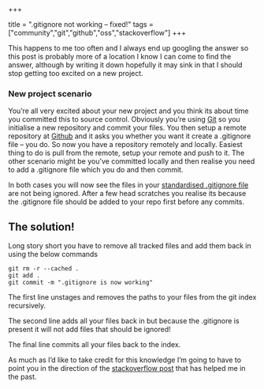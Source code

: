 +++

title = ".gitignore not working – fixed!"
tags = ["community","git","github","oss","stackoverflow"]
+++

This happens to me too often and I always end up googling the answer so this post is probably more of a location I know I can come to find the answer, although by writing it down hopefully it may sink in that I should stop getting too excited on a new project.

### New project scenario

You’re all very excited about your new project and you think its about time you committed this to source control. Obviously you’re using [Git][1] so you initialise a new repository and commit your files. You then setup a remote repository at [Github][2] and it asks you whether you want it create a .gitignore file – you do. So now you have a repository remotely and locally. Easiest thing to do is pull from the remote, setup your remote and push to it. The other scenario might be you’ve committed locally and then realise you need to add a .gitignore file which you do and then commit.

<!--more-->

In both cases you will now see the files in your [standardised .gitignore file][3] are not being ignored. After a few head scratches you realise its because the .gitignore file should be added to your repo first before any commits.

## The solution!

Long story short you have to remove all tracked files and add them back in using the below commands

    git rm -r --cached .
    git add .
    git commit -m ".gitignore is now working"

The first line unstages and removes the paths to your files from the git index recursively.

The second line adds all your files back in but because the .gitignore is present it will not add files that should be ignored!

The final line commits all your files back to the index.

As much as I’d like to take credit for this knowledge I’m going to have to point you in the direction of the [stackoverflow post][4] that has helped me in the past.

   [1]: http://git-scm.com/
   [2]: http://github.com
   [3]: https://github.com/github/gitignore
   [4]: http://stackoverflow.com/questions/1139762/gitignore-file-not-ignoring

  
